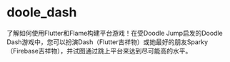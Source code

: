 # doole_dash
了解如何使用Flutter和Flame构建平台游戏！在受Doodle Jump启发的Doodle Dash游戏中，您可以扮演Dash（Flutter吉祥物）或她最好的朋友Sparky（Firebase吉祥物），并试图通过跳上平台来达到尽可能高的水平。
